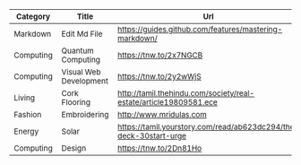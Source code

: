 |<sub>Category</sub>|<sub>Title</sub>|<sub>Url</sub>|
|--------|----|---------|
|<sub>Markdown</sub>|<sub>Edit Md File</sub>|<sub>https://guides.github.com/features/mastering-markdown/ </sub>|
|<sub>Computing</sub>|<sub>Quantum Computing</sub>|<sub>https://tnw.to/2x7NGCB</sub>|
|<sub>Computing</sub>|<sub>Visual Web Development</sub>|<sub>https://tnw.to/2y2wWjS</sub>|
|<sub>Living</sub>|<sub>Cork Flooring</sub>|<sub>http://tamil.thehindu.com/society/real-estate/article19809581.ece</sub>|
|<sub>Fashion</sub>|<sub>Embroidering</sub>|<sub>http://www.mridulas.com</sub>|
|<sub>Energy</sub>|<sub>Solar</sub>|<sub>https://tamil.yourstory.com/read/ab623dc294/the-deck-30start-urge</sub>|
|<sub>Computing</sub>|<sub>Design</sub>|<sub>https://tnw.to/2Dn81Ho</sub>|
